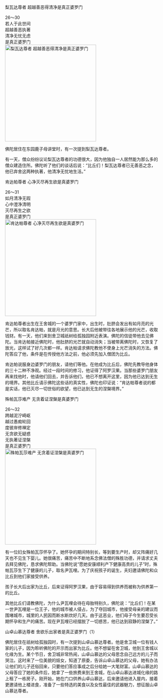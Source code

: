梨瓦达尊者 超越善恶得清净是真正婆罗门

<div class="e2">
<div>
26～30<br>
 若人于此世间<br>
 超越善恶执著<br>
 清净无忧无虑<br>
 是真正婆罗门
</div>
<img src="images/fjj-102-1.jpg" width="300" height="318" alt="梨瓦达尊者 超越善恶得清净是真正婆罗门"/>
</div>

佛陀居住在东园鹿子母讲堂时，有一次提到梨瓦达尊者。

有一天，僧众纷纷议论梨瓦达尊者的功德很大，因为他独自一人居然能为那么多的僧众建造住所。佛陀听了他们的谈话后说：“比丘们！梨瓦达尊者已无善恶之念，他已弃舍这两种执著，他清净无忧地生活。”

肯达帕尊者 心净灭尽再生欲是真婆罗门

<div class="e2">
<div>
26～31<br>
 如月清净无瑕<br>
 心中澄净清明<br>
 灭尽再生之欲<br>
 是真正婆罗门
</div>
<img src="images/fjj-102-2.jpg" width="300" height="318" alt="肯达帕尊者 心净灭尽再生欲是真婆罗门"/>
</div>

肯达帕尊者出生在王舍城的一个婆罗门家中，出生时，肚脐会发出有如月亮的光芒，所以取名肯达帕，就是月光的意思。长大后他被带往各地展示他的光芒，收取钱财。有一天，他们来到舍卫城祇树给孤独园附近表演。佛陀的信徒带他去见佛陀。当肯达帕接近佛陀时，他肚脐的光芒就自动消失；当被带离佛陀时，又恢复了放光，这样试了好几次都一样。肯达帕请求佛陀教他不使身上光芒消失的方法。佛陀答应了他，条件是在传授他方法之前，他必须先加入僧团为比丘。

肯达帕说服身边婆罗门的朋友，请他们等他。在他成为比丘后，佛陀先教导他身体的三十二种不净观。经过一段时间的修习，他证得了阿罗汉果。当那些婆罗门朋友再来找他时，他请他们回去，并告诉他们，他已不想离开这里，因为他已达到无生的境界。其他比丘请示佛陀这些话的真实性，佛陀也印证说：“肯达帕尊者说的都是实话，他已灭尽一切世俗的欲望，他已达到无生的涅槃境界。”

殊帕瓦莎难产 无贪着证涅槃是真婆罗门

<div class="e2">
<div>
26～32<br>
 跨越泥泞崎岖<br>
 越过愚痴轮回<br>
 度彼岸修禅定<br>
 无贪欲无疑惑<br>
 无执著证涅槃<br>
 是真正婆罗门
</div>
<img src="images/fjj-102-3.jpg" width="300" height="315" alt="殊帕瓦莎难产 无贪着证涅槃是真婆罗门"/>
</div>

有一位妇女殊帕瓦莎怀孕了。她怀孕的期间特别长，等到要生产时，却又阵痛好几天也不见生下婴儿。她很痛苦，痛苦中不断地系念佛法僧的殊胜功德，并请求丈夫去拜见佛陀，恳求佛陀帮助。当佛陀说“愿她安康顺利产下健康高贵的儿子”时，殊帕瓦莎生下了健康的儿子，取名尹瓦哩。为了庆祝孩子的诞生，夫妇邀请佛陀和众比丘到他们家接受供养。

孩子长大后出家为比丘，后来证得阿罗汉果，由于容易得到供养而被称为供养第一的比丘。

其他比丘们请教佛陀，为什么尹瓦哩会待在母胎特别久，佛陀说：“比丘们！在某一世尹瓦哩是一位王子，他的城市被人侵占，为了夺回城市，他接受母亲的建议而围堵城市，城里的人民因而断水断炊好几天。由于这恶业，他们母子今生要忍受长期怀孕和生产的痛苦。现在尹瓦哩已经摆脱了一切惑苦，他已达到寂静的涅槃了。”

山卓山慕达尊者 舍欲乐出家者是真正婆罗门（1）

佛陀居住在祇树给孤独园时，有一次提到山卓山慕达尊者。他是舍卫城一位有钱人家的儿子，因为聆听佛陀的开示而出家为比丘。他不想留在舍卫城，他到王舍城以化缘为生。某个节日，舍卫城非常热闹，山卓山慕达的父母思念自己远方的儿子而哭泣。这时来了一位美貌的妓女，知道了原委，告诉山卓山慕达的父母，她有办法让他们的儿子还俗回来，只要他们答应事成之后分给她一大笔财富。山卓山慕达的父母答应了她的条件后，她拿了一些旅费来到王舍城，在山卓山慕达进城化缘的路上租了一栋房子。刚开始，她在门口供养山卓山慕达，后来邀请他进入屋内，接着更邀请他上楼进食，准备了一些特选的美食以及女性最佳的武器魅力，想征服山卓山慕达尊者。
